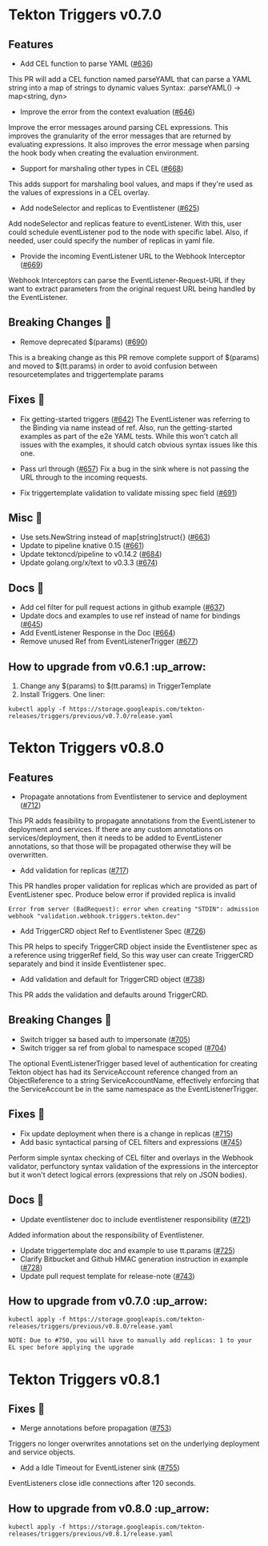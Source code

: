 # Tekton Triggers v0.7.0

## Features

* Add CEL function to parse YAML ([#636](https://github.com/tektoncd/triggers/pull/636))

This PR will add a CEL function named parseYAML that can parse a YAML string into a map of strings to dynamic values
Syntax: .parseYAML() -> map<string, dyn>

* Improve the error from the context evaluation ([#646](https://github.com/tektoncd/triggers/pull/646))

Improve the error messages around parsing CEL expressions.
This improves the granularity of the error messages that are returned by evaluating expressions.
It also improves the error message when parsing the hook body when creating the evaluation environment.

* Support for marshaling other types in CEL ([#668](https://github.com/tektoncd/triggers/pull/668))

This adds support for marshaling bool values, and maps if they're used as the
values of expressions in a CEL overlay.

* Add nodeSelector and replicas to Eventlistener ([#625](https://github.com/tektoncd/triggers/pull/625))

Add nodeSelector and replicas feature to eventListener. With this, user could schedule eventListener pod to the node with
specific label. Also, if needed, user could specify the number of replicas in yaml file.

* Provide the incoming EventListener URL to the Webhook Interceptor ([#669](https://github.com/tektoncd/triggers/pull/669))

Webhook Interceptors can parse the EventListener-Request-URL if they want to
extract parameters from the original request URL being handled by the
EventListener.

## Breaking Changes :rotating_light:
* Remove deprecated $(params) ([#690](https://github.com/tektoncd/triggers/pull/690))

This is a breaking change as this PR remove complete support of $(params) and moved to $(tt.params) in order to avoid confusion between resourcetemplates and triggertemplate params

## Fixes :bug:
* Fix getting-started triggers ([#642](https://github.com/tektoncd/triggers/pull/642))
The EventListener was referring to the Binding via name instead of ref. Also, run the getting-started
examples as part of the e2e YAML tests. While this won't catch all issues with the examples, it should
catch obvious syntax issues like this one.

* Pass url through ([#657](https://github.com/tektoncd/triggers/pull/657))
Fix a bug in the sink where is not passing the URL through to the incoming requests.

* Fix triggertemplate validation to validate missing spec field ([#691](https://github.com/tektoncd/triggers/pull/691))

## Misc :hammer:
* Use sets.NewString instead of map[string]struct{} ([#663](https://github.com/tektoncd/triggers/pull/663))
* Update to pipeline knative 0.15 ([#661](https://github.com/tektoncd/triggers/pull/661))
* Update tektoncd/pipeline to v0.14.2 ([#684](https://github.com/tektoncd/triggers/pull/684))
* Update golang.org/x/text to v0.3.3 ([#674](https://github.com/tektoncd/triggers/pull/674))

## Docs :book:
* Add cel filter for pull request actions in github example ([#637](https://github.com/tektoncd/triggers/pull/637))
* Update docs and examples to use ref instead of name for bindings ([#645](https://github.com/tektoncd/triggers/pull/645))
* Add EventListener Response in the Doc ([#664](https://github.com/tektoncd/triggers/pull/664))
* Remove unused Ref from EventListenerTrigger ([#677](https://github.com/tektoncd/triggers/pull/677))

## How to upgrade from v0.6.1 :up_arrow:
1. Change any $(params) to $(tt.params) in TriggerTemplate
2. Install Triggers. One liner:
```text
kubectl apply -f https://storage.googleapis.com/tekton-releases/triggers/previous/v0.7.0/release.yaml
```

# Tekton Triggers v0.8.0

## Features
* Propagate annotations from Eventlistener to service and deployment ([#712](https://github.com/tektoncd/triggers/pull/712))

This PR adds feasibility to propagate annotations from the EventListener to deployment and services.
If there are any custom annotations on services/deployment, then it needs to be added to EventListener annotations, so that those will be propagated otherwise they will be overwritten.

* Add validation for replicas ([#717](https://github.com/tektoncd/triggers/pull/717))

This PR handles proper validation for replicas which are provided as part of EventListener spec.
Produce below error if provided replica is invalid
```text
Error from server (BadRequest): error when creating "STDIN": admission webhook "validation.webhook.triggers.tekton.dev" 
```

* Add TriggerCRD object Ref to Eventlistener Spec ([#726](https://github.com/tektoncd/triggers/pull/726))

This PR helps to specify TriggerCRD object inside the Eventlistener spec as a reference using triggerRef field,
So this way user can create TriggerCRD separately and bind it inside Eventlistener spec.

* Add validation and default for TriggerCRD object ([#738](https://github.com/tektoncd/triggers/pull/738))

This PR adds the validation and defaults around TriggerCRD.

## Breaking Changes :rotating_light:
* Switch trigger sa based auth to impersonate ([#705](https://github.com/tektoncd/triggers/pull/705))
* Switch trigger sa ref from global to namespace scoped ([#704](https://github.com/tektoncd/triggers/pull/704))

The optional EventListenerTrigger based level of authentication for creating Tekton object has had its ServiceAccount reference changed from an ObjectReference to a string ServiceAccountName, effectively enforcing that the ServiceAccount be in the same namespace as the EventListenerTrigger.

## Fixes :bug:
* Fix update deployment when there is a change in replicas ([#715](https://github.com/tektoncd/triggers/pull/715))
* Add basic syntactical parsing of CEL filters and expressions ([#745](https://github.com/tektoncd/triggers/pull/745))

Perform simple syntax checking of CEL filter and overlays in the Webhook validator, perfunctory syntax validation of the expressions in the interceptor but it won't detect logical errors (expressions that rely on JSON bodies).

## Docs :book:
* Update eventlistener doc to include eventlistener responsibility ([#721](https://github.com/tektoncd/triggers/pull/721))

Added information about the responsibility of Eventlistener.

* Update triggertemplate doc and example to use tt.params ([#725](https://github.com/tektoncd/triggers/pull/725))
* Clarify Bitbucket and Github HMAC generation instruction in example ([#728](https://github.com/tektoncd/triggers/pull/728))
* Update pull request template for release-note ([#743](https://github.com/tektoncd/triggers/pull/743))

## How to upgrade from v0.7.0 :up_arrow:
```text
kubectl apply -f https://storage.googleapis.com/tekton-releases/triggers/previous/v0.8.0/release.yaml
```
`NOTE: Due to #750, you will have to manually add replicas: 1 to your EL spec before applying the upgrade`

# Tekton Triggers v0.8.1

## Fixes :bug:
* Merge annotations before propagation ([#753](https://github.com/tektoncd/triggers/pull/753))

Triggers no longer overwrites annotations set on the underlying deployment and service objects.

* Add a Idle Timeout for EventListener sink ([#755](https://github.com/tektoncd/triggers/pull/755))

EventListeners close idle connections after 120 seconds.

## How to upgrade from v0.8.0 :up_arrow:
```text
kubectl apply -f https://storage.googleapis.com/tekton-releases/triggers/previous/v0.8.1/release.yaml
```